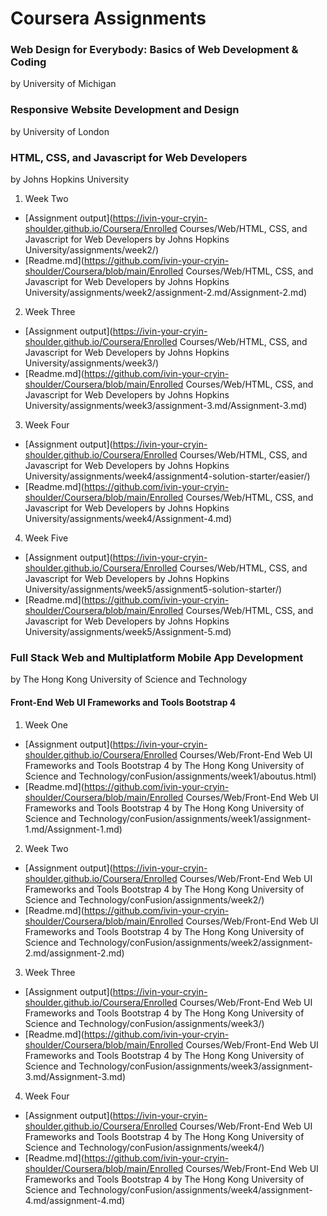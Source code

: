 # Coursera Assignments

### Web Design for Everybody: Basics of Web Development & Coding
by University of Michigan

### Responsive Website Development and Design
by University of London

### HTML, CSS, and Javascript for Web Developers
by Johns Hopkins University
1. Week Two
  * [Assignment output](https://ivin-your-cryin-shoulder.github.io/Coursera/Enrolled Courses/Web/HTML, CSS, and Javascript for Web Developers by Johns Hopkins University/assignments/week2/)
  * [Readme.md](https://github.com/ivin-your-cryin-shoulder/Coursera/blob/main/Enrolled Courses/Web/HTML, CSS, and Javascript for Web Developers by Johns Hopkins University/assignments/week2/assignment-2.md/Assignment-2.md)
  
2. Week Three
  * [Assignment output](https://ivin-your-cryin-shoulder.github.io/Coursera/Enrolled Courses/Web/HTML, CSS, and Javascript for Web Developers by Johns Hopkins University/assignments/week3/)
  * [Readme.md](https://github.com/ivin-your-cryin-shoulder/Coursera/blob/main/Enrolled Courses/Web/HTML, CSS, and Javascript for Web Developers by Johns Hopkins University/assignments/week3/assignment-3.md/Assignment-3.md)
  
3. Week Four
  * [Assignment output](https://ivin-your-cryin-shoulder.github.io/Coursera/Enrolled Courses/Web/HTML, CSS, and Javascript for Web Developers by Johns Hopkins University/assignments/week4/assignment4-solution-starter/easier/)
  * [Readme.md](https://github.com/ivin-your-cryin-shoulder/Coursera/blob/main/Enrolled Courses/Web/HTML, CSS, and Javascript for Web Developers by Johns Hopkins University/assignments/week4/Assignment-4.md)

4. Week Five
  * [Assignment output](https://ivin-your-cryin-shoulder.github.io/Coursera/Enrolled Courses/Web/HTML, CSS, and Javascript for Web Developers by Johns Hopkins University/assignments/week5/assignment5-solution-starter/)
  * [Readme.md](https://github.com/ivin-your-cryin-shoulder/Coursera/blob/main/Enrolled Courses/Web/HTML, CSS, and Javascript for Web Developers by Johns Hopkins University/assignments/week5/Assignment-5.md)


### Full Stack Web and Multiplatform Mobile App Development 
by The Hong Kong University of Science and Technology

#### Front-End Web UI Frameworks and Tools Bootstrap 4 
1. Week One
  * [Assignment output](https://ivin-your-cryin-shoulder.github.io/Coursera/Enrolled Courses/Web/Front-End Web UI Frameworks and Tools Bootstrap 4 by The Hong Kong University of Science and Technology/conFusion/assignments/week1/aboutus.html)
  * [Readme.md](https://github.com/ivin-your-cryin-shoulder/Coursera/blob/main/Enrolled Courses/Web/Front-End Web UI Frameworks and Tools Bootstrap 4 by The Hong Kong University of Science and Technology/conFusion/assignments/week1/assignment-1.md/Assignment-1.md)

2. Week Two
  * [Assignment output](https://ivin-your-cryin-shoulder.github.io/Coursera/Enrolled Courses/Web/Front-End Web UI Frameworks and Tools Bootstrap 4 by The Hong Kong University of Science and Technology/conFusion/assignments/week2/)
  * [Readme.md](https://github.com/ivin-your-cryin-shoulder/Coursera/blob/main/Enrolled Courses/Web/Front-End Web UI Frameworks and Tools Bootstrap 4 by The Hong Kong University of Science and Technology/conFusion/assignments/week2/assignment-2.md/assignment-2.md)

3. Week Three
  * [Assignment output](https://ivin-your-cryin-shoulder.github.io/Coursera/Enrolled Courses/Web/Front-End Web UI Frameworks and Tools Bootstrap 4 by The Hong Kong University of Science and Technology/conFusion/assignments/week3/)
  * [Readme.md](https://github.com/ivin-your-cryin-shoulder/Coursera/blob/main/Enrolled Courses/Web/Front-End Web UI Frameworks and Tools Bootstrap 4 by The Hong Kong University of Science and Technology/conFusion/assignments/week3/assignment-3.md/Assignment-3.md)

4. Week Four
  * [Assignment output](https://ivin-your-cryin-shoulder.github.io/Coursera/Enrolled Courses/Web/Front-End Web UI Frameworks and Tools Bootstrap 4 by The Hong Kong University of Science and Technology/conFusion/assignments/week4/)
  * [Readme.md](https://github.com/ivin-your-cryin-shoulder/Coursera/blob/main/Enrolled Courses/Web/Front-End Web UI Frameworks and Tools Bootstrap 4 by The Hong Kong University of Science and Technology/conFusion/assignments/week4/assignment-4.md/assignment-4.md)
 
 
  
	
